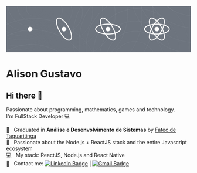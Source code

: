 <img width="auto" src="https://github.com/alisonglima/alisonglima/blob/master/banner.jpg">

# Alison Gustavo

## Hi there 👋
Passionate about programming, mathematics, games and technology.
<br/> I'm FullStack Developer :computer:

 :rocket:  &nbsp; Graduated in **Análise e Desenvolvimento de Sistemas** by [Fatec de Taquaritinga](http://www.fatectq.edu.br/analise-e-desenvolvimento-de-sistemas)
 <br/> :purple_heart: &nbsp; Passionate about the Node.js + ReactJS stack and the entire Javascript ecosystem
 <br/> :computer: &nbsp; My stack: ReactJS, Node.js and React Native
 <br/> :email: &nbsp; Contact me: [![Linkedin Badge](https://img.shields.io/badge/-AlisonGustavo-blue?style=flat-square&logo=Linkedin&logoColor=white&link=https://www.linkedin.com/in/alison-gustavo-lima-71919b84)](https://www.linkedin.com/in/alison-gustavo-lima-71919b84) 
| 
[![Gmail Badge](https://img.shields.io/badge/-alisonlima2@hotmail.com-c14438?style=flat-square&logo=Gmail&logoColor=white&link=mailto:alisinhogustavo.lima@gmail.com)](mailto:alisinhogustavo.lima@gmail.com)
